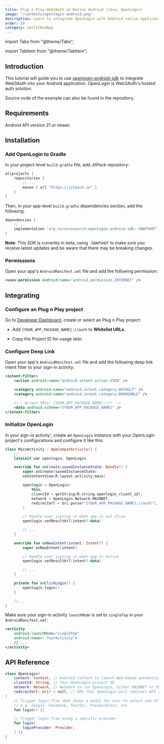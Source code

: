 ```yaml
---
title: Plug n Play Web3Auth on Native Android (Java, OpenLogin)
image: "/contents/openlogin-android.png"
description: Learn to integrate OpenLogin with Android native applications
order: 20
category: walletAndApp
---
```


import Tabs from "@theme/Tabs";

import TabItem from "@theme/TabItem";

## Introduction

This tutorial will guide you to use [openlogin-android-sdk](https://github.com/torusresearch/openlogin-android-sdk) to integrate Web3Auth into your Android application. OpenLogin is Web3Auth's hosted auth solution.

Source code of the example can also be found in the repository.

## Requirements

Android API version 21 or newer.

## Installation

### Add OpenLogin to Gradle

In your project-level `build.gradle` file, add JitPack repository:

```groovy
allprojects {
    repositories {
        // ...
        maven { url "https://jitpack.io" }
    }
}
```

Then, in your app-level `build.gradle` dependencies section, add the following:

```groovy
dependencies {
    // ...
    implementation 'org.torusresearch:openlogin-android-sdk:-SNAPSHOT'
}
```

**Note**: This SDK is currently in beta, using `-SNAPSHOT` to make sure you receive latest updates
and be aware that there may be breaking changes.

### Permissions

Open your app's `AndroidManifest.xml` file and add the following permission:

```xml
<uses-permission android:name="android.permission.INTERNET" />
```

## Integrating

### Configure an Plug n Play project

Go to [Developer Dashboard](https://developer.tor.us), create or select an Plug n Play project:

- Add `{YOUR_APP_PACKAGE_NAME}://auth` to **Whitelist URLs**.

- Copy the Project ID for usage later.

### Configure Deep Link

Open your app's `AndroidManifest.xml` file and add the following deep link intent filter to your sign-in activity:

```xml
<intent-filter>
    <action android:name="android.intent.action.VIEW" />

    <category android:name="android.intent.category.DEFAULT" />
    <category android:name="android.intent.category.BROWSABLE" />

    <!-- Accept URIs: {YOUR_APP_PACKAGE_NAME}://* -->
    <data android:scheme="{YOUR_APP_PACKAGE_NAME}" />
</intent-filter>
```

### Initialize OpenLogin

In your sign-in activity', create an `OpenLogin` instance with your OpenLogin project's configurations and
configure it like this:

```kotlin
class MainActivity : AppCompatActivity() {
    // ...
    lateinit var openlogin: OpenLogin

    override fun onCreate(savedInstanceState: Bundle?) {
        super.onCreate(savedInstanceState)
        setContentView(R.layout.activity_main)

        openlogin = OpenLogin(
            this,
            clientId = getString(R.string.openlogin_client_id),
            network = OpenLogin.Network.MAINNET,
            redirectUrl = Uri.parse("{YOUR_APP_PACKAGE_NAME}://auth"),
        )

        // Handle user signing in when app is not alive
        openlogin.setResultUrl(intent?.data)

        // ...
    }

    override fun onNewIntent(intent: Intent?) {
        super.onNewIntent(intent)

        // Handle user signing in when app is active
        openlogin.setResultUrl(intent?.data)

        // ...
    }

    private fun onClickLogin() {
        openlogin.login()
    }

    //...
}
```

Make sure your sign-in activity `launchMode` is set to `singleTop` in your `AndroidManifest.xml`:

```xml
<activity
    android:launchMode="singleTop"
    android:name=".YourActivity">
    // ...
</activity>
```

## API Reference

```kotlin
class OpenLogin(
    context: Context, // Android context to launch Web-based authentication, usually is the current activity
    clientId: String, // Your OpenLogin project ID
    network: Network, // Network to run OpenLogin, either MAINNET or TESTNET
    redirectUrl: Uri? = null, // URL that OpenLogin will redirect API responses
)
    // Trigger login flow that shows a modal for user to select one of supported providers to login,
    // e.g. Google, Facebook, Twitter, Passwordless, etc
    fun login() {}

    // Trigger login flow using a specific provider
    fun login(
        loginProvider: Provider,
    ) {}
}
```
